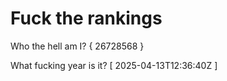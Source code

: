 # Fuck the rankings

Who the hell am I?
{ 26728568 }

What fucking year is it?
[ 2025-04-13T12:36:40Z ]
